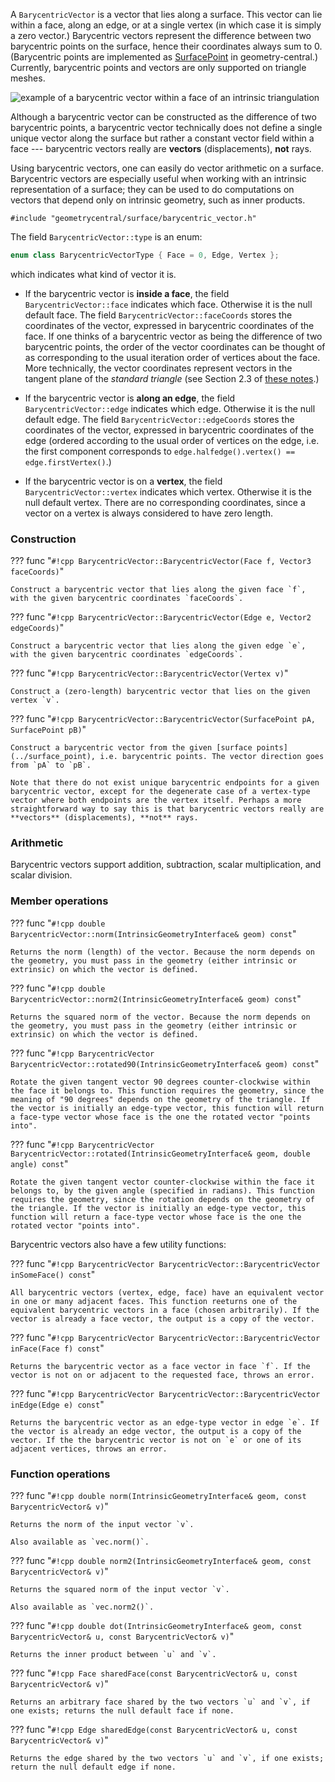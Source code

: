A `BarycentricVector` is a vector that lies along a surface. This vector can lie within a face, along an edge, or at a single vertex (in which case it is simply a zero vector.) Barycentric vectors represent the difference between two barycentric points on the surface, hence their coordinates always sum to 0. (Barycentric points are implemented as [SurfacePoint](../surface_point) in geometry-central.) Currently, barycentric points and vectors are only supported on triangle meshes.

![example of a barycentric vector within a face of an intrinsic triangulation](/media/barycentric_vector.svg)

Although a barycentric vector can be constructed as the difference of two barycentric points, a barycentric vector technically does not define a single unique vector along the surface but rather a constant vector field within a face --- barycentric vectors really are **vectors** (displacements), **not** rays.

Using barycentric vectors, one can easily do vector arithmetic on a surface. Barycentric vectors are especially useful when working with an intrinsic representation of a surface; they can be used to do computations on vectors that depend only on intrinsic geometry, such as inner products.

`#include "geometrycentral/surface/barycentric_vector.h"`

The field `BarycentricVector::type` is an enum:
```cpp
enum class BarycentricVectorType { Face = 0, Edge, Vertex };
```

which indicates what kind of vector it is.

- If the barycentric vector is **inside a face**, the field `BarycentricVector::face` indicates which face. Otherwise it is the null default face. The field `BarycentricVector::faceCoords` stores the coordinates of the vector, expressed in barycentric coordinates of the face. If one thinks of a barycentric vector as being the difference of two barycentric points, the order of the vector coordinates can be thought of as corresponding to the usual iteration order of vertices about the face. More technically, the vector coordinates represent vectors in the tangent plane of the _standard triangle_ (see Section 2.3 of [these notes](https://markjgillespie.com/Research/int-tri-course/int_tri_course.pdf).)

- If the barycentric vector is **along an edge**, the field `BarycentricVector::edge` indicates which edge. Otherwise it is the null default edge. The field `BarycentricVector::edgeCoords` stores the coordinates of the vector, expressed in barycentric coordinates of the edge (ordered according to the usual order of vertices on the edge, i.e. the first component corresponds to `edge.halfedge().vertex() == edge.firstVertex()`.)

- If the barycentric vector is on a **vertex**, the field `BarycentricVector::vertex` indicates which vertex. Otherwise it is the null default vertex. There are no corresponding coordinates, since a vector on a vertex is always considered to have zero length.

### Construction

??? func "`#!cpp BarycentricVector::BarycentricVector(Face f, Vector3 faceCoords)`"

    Construct a barycentric vector that lies along the given face `f`, with the given barycentric coordinates `faceCoords`.

??? func "`#!cpp BarycentricVector::BarycentricVector(Edge e, Vector2 edgeCoords)`"

    Construct a barycentric vector that lies along the given edge `e`, with the given barycentric coordinates `edgeCoords`.

??? func "`#!cpp BarycentricVector::BarycentricVector(Vertex v)`"

    Construct a (zero-length) barycentric vector that lies on the given vertex `v`.

??? func "`#!cpp BarycentricVector::BarycentricVector(SurfacePoint pA, SurfacePoint pB)`"

    Construct a barycentric vector from the given [surface points](../surface_point), i.e. barycentric points. The vector direction goes from `pA` to `pB`.

    Note that there do not exist unique barycentric endpoints for a given barycentric vector, except for the degenerate case of a vertex-type vector where both endpoints are the vertex itself. Perhaps a more straightforward way to say this is that barycentric vectors really are **vectors** (displacements), **not** rays.

### Arithmetic
Barycentric vectors support addition, subtraction, scalar multiplication, and scalar division.

### Member operations

??? func "`#!cpp double BarycentricVector::norm(IntrinsicGeometryInterface& geom) const`"

    Returns the norm (length) of the vector. Because the norm depends on the geometry, you must pass in the geometry (either intrinsic or extrinsic) on which the vector is defined.

??? func "`#!cpp double BarycentricVector::norm2(IntrinsicGeometryInterface& geom) const`"

    Returns the squared norm of the vector. Because the norm depends on the geometry, you must pass in the geometry (either intrinsic or extrinsic) on which the vector is defined.

??? func "`#!cpp BarycentricVector BarycentricVector::rotated90(IntrinsicGeometryInterface& geom) const`"

    Rotate the given tangent vector 90 degrees counter-clockwise within the face it belongs to. This function requires the geometry, since the meaning of "90 degrees" depends on the geometry of the triangle. If the vector is initially an edge-type vector, this function will return a face-type vector whose face is the one the rotated vector "points into".

??? func "`#!cpp BarycentricVector BarycentricVector::rotated(IntrinsicGeometryInterface& geom, double angle) const`"

    Rotate the given tangent vector counter-clockwise within the face it belongs to, by the given angle (specified in radians). This function requires the geometry, since the rotation depends on the geometry of the triangle. If the vector is initially an edge-type vector, this function will return a face-type vector whose face is the one the rotated vector "points into".

Barycentric vectors also have a few utility functions:

??? func "`#!cpp BarycentricVector BarycentricVector::BarycentricVector inSomeFace() const`"

    All barycentric vectors (vertex, edge, face) have an equivalent vector in one or many adjacent faces. This function reeturns one of the equivalent barycentric vectors in a face (chosen arbitrarily). If the vector is already a face vector, the output is a copy of the vector.

??? func "`#!cpp BarycentricVector BarycentricVector::BarycentricVector inFace(Face f) const`"

    Returns the barycentric vector as a face vector in face `f`. If the vector is not on or adjacent to the requested face, throws an error.

??? func "`#!cpp BarycentricVector BarycentricVector::BarycentricVector inEdge(Edge e) const`"

    Returns the barycentric vector as an edge-type vector in edge `e`. If the vector is already an edge vector, the output is a copy of the vector. If the the barycentric vector is not on `e` or one of its adjacent vertices, throws an error.

### Function operations

??? func "`#!cpp double norm(IntrinsicGeometryInterface& geom, const BarycentricVector& v)`"

    Returns the norm of the input vector `v`.

    Also available as `vec.norm()`.

??? func "`#!cpp double norm2(IntrinsicGeometryInterface& geom, const BarycentricVector& v)`"

    Returns the squared norm of the input vector `v`.

    Also available as `vec.norm2()`.

??? func "`#!cpp double dot(IntrinsicGeometryInterface& geom, const BarycentricVector& u, const BarycentricVector& v)`"

    Returns the inner product between `u` and `v`.

??? func "`#!cpp Face sharedFace(const BarycentricVector& u, const BarycentricVector& v)`"

    Returns an arbitrary face shared by the two vectors `u` and `v`, if one exists; returns the null default face if none.

??? func "`#!cpp Edge sharedEdge(const BarycentricVector& u, const BarycentricVector& v)`"

    Returns the edge shared by the two vectors `u` and `v`, if one exists; return the null default edge if none.